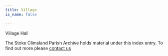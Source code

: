 ```yaml
---
title: Village
is_name: false

---
```


Village Hall


The Stoke Climsland Parish Archive holds material under this index entry. To find out more please [contact us](/contact/)
